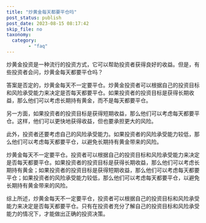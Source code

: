 ```yaml
---
title: "炒黄金每天都要平仓吗"
post_status: publish
post_date: 2023-08-15 08:17:42
skip_file: no
taxonomy:
  category:
        - "faq"
---
```


炒黄金投资是一种流行的投资方式，它可以帮助投资者获得良好的收益。但是，有些投资者会问，炒黄金每天都要平仓吗？

答案是否定的，炒黄金每天不一定要平仓。炒黄金投资者可以根据自己的投资目标和风险承受能力来决定是否每天都要平仓。如果投资者的投资目标是获得长期收益，那么他们可以考虑长期持有黄金，而不是每天都要平仓。

另一方面，如果投资者的投资目标是获得短期收益，那么他们可以考虑每天都要平仓。这样，他们可以更快地获得收益，但也要承担更大的风险。

此外，投资者还要考虑自己的风险承受能力。如果投资者的风险承受能力较低，那么他们可以考虑每天都要平仓，以避免长期持有黄金带来的风险。

炒黄金每天不一定要平仓。投资者可以根据自己的投资目标和风险承受能力来决定是否每天都要平仓。如果投资者的投资目标是获得长期收益，那么他们可以考虑长期持有黄金；如果投资者的投资目标是获得短期收益，那么他们可以考虑每天都要平仓；如果投资者的风险承受能力较低，那么他们可以考虑每天都要平仓，以避免长期持有黄金带来的风险。

综上所述，炒黄金每天不一定要平仓，投资者可以根据自己的投资目标和风险承受能力来决定是否每天都要平仓。只有在投资者充分了解自己的投资目标和风险承受能力的情况下，才能做出正确的投资决策。
